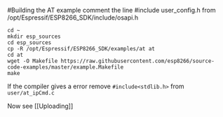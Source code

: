 #Building the AT example
comment the line #include user_config.h from /opt/Espressif/ESP8266_SDK/include/osapi.h
```
cd ~
mkdir esp_sources
cd esp_sources
cp -R /opt/Espressif/ESP8266_SDK/examples/at at
cd at
wget -O Makefile https://raw.githubusercontent.com/esp8266/source-code-examples/master/example.Makefile
make
```
If the compiler gives a error remove ```#include<stdlib.h>``` from ```user/at_ipCmd.c```

Now see [[Uploading]]